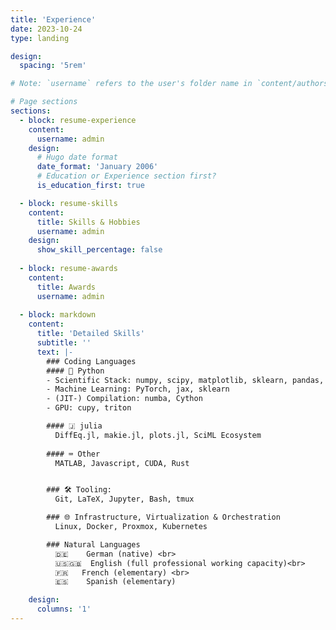 ```yaml
---
title: 'Experience'
date: 2023-10-24
type: landing

design:
  spacing: '5rem'

# Note: `username` refers to the user's folder name in `content/authors/`

# Page sections
sections:
  - block: resume-experience
    content:
      username: admin
    design:
      # Hugo date format
      date_format: 'January 2006'
      # Education or Experience section first?
      is_education_first: true

  - block: resume-skills
    content:
      title: Skills & Hobbies
      username: admin
    design:
      show_skill_percentage: false
  
  - block: resume-awards
    content:
      title: Awards
      username: admin
      
  - block: markdown
    content:
      title: 'Detailed Skills'
      subtitle: ''
      text: |-
        ### Coding Languages
        #### 🐍 Python
        - Scientific Stack: numpy, scipy, matplotlib, sklearn, pandas, plotly
        - Machine Learning: PyTorch, jax, sklearn
        - (JIT-) Compilation: numba, Cython 
        - GPU: cupy, triton

        #### 🇯 julia
          DiffEq.jl, makie.jl, plots.jl, SciML Ecosystem
        
        #### ⌨️ Other
          MATLAB, Javascript, CUDA, Rust


        ### 🛠️ Tooling:
          Git, LaTeX, Jupyter, Bash, tmux

        ### 🌐 Infrastructure, Virtualization & Orchestration
          Linux, Docker, Proxmox, Kubernetes

        ### Natural Languages
          🇩🇪    German (native) <br>
          🇺🇸🇬🇧  English (full professional working capacity)<br>
          🇫🇷   French (elementary) <br>
          🇪🇸    Spanish (elementary)

    design:
      columns: '1'
---
```

